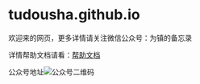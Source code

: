 # tudousha.github.io
欢迎来的网页，更多详情请关注微信公众号：为镇的备忘录

详情帮助文档请看：[帮助文档](https://tudousha.asia/bangzhu)

公众号地址![公众号二维码](assets/your-image-file-name.png)
